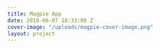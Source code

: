 ```yaml
---
title: Magpie App
date: 2018-06-07 18:33:00 Z
cover-image: "/uploads/magpie-cover-image.png"
layout: project
---
```


